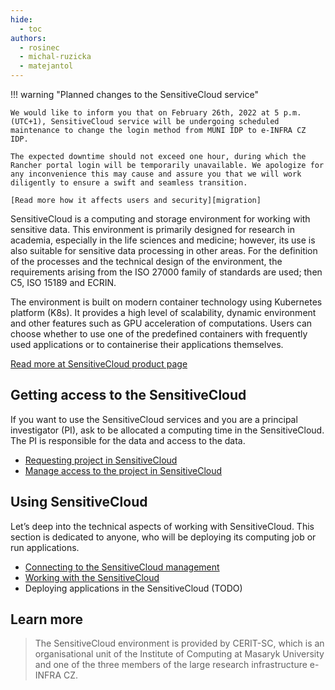 ```yaml
---
hide:
  - toc
authors:
  - rosinec
  - michal-ruzicka
  - matejantol
---
```


!!! warning "Planned changes to the SensitiveCloud service"

    We would like to inform you that on February 26th, 2022 at 5 p.m. (UTC+1), SensitiveCloud service will be undergoing scheduled maintenance to change the login method from MUNI IDP to e-INFRA CZ IDP.

    The expected downtime should not exceed one hour, during which the Rancher portal login will be temporarily unavailable. We apologize for any inconvenience this may cause and assure you that we will work diligently to ensure a swift and seamless transition.

    [Read more how it affects users and security][migration]

SensitiveCloud is a computing and storage environment for working with sensitive data. This environment is primarily designed for research in academia, especially in the life sciences and medicine; however, its use is also suitable for sensitive data processing in other areas. For the definition of the processes and the technical design of the environment, the requirements arising from the ISO 27000 family of standards are used; then C5, ISO 15189 and ECRIN.

The environment is built on modern container technology using Kubernetes platform (K8s). It provides a high level of scalability, dynamic environment and other features such as GPU acceleration of computations. Users can choose whether to use one of the predefined containers with frequently used applications or to containerise their applications themselves.

[Read more at SensitiveCloud product page][1]

## Getting access to the SensitiveCloud
If you want to use the SensitiveCloud services and you are a principal investigator (PI), ask to be allocated a computing time in the SensitiveCloud. The PI is responsible for the data and access to the data.

- [Requesting project in SensitiveCloud][2]    
- [Manage access to the project in SensitiveCloud][3]

## Using SensitiveCloud
Let’s deep into the technical aspects of working with SensitiveCloud. This section is dedicated to anyone, who will be deploying its computing job or run applications.

- [Connecting to the SensitiveCloud management][4]
- [Working with the SensitiveCloud][5]
- Deploying applications in the SensitiveCloud (TODO)

## Learn more

> The SensitiveCloud environment is provided by CERIT-SC, which is an organisational unit of the Institute of Computing at Masaryk University and one of the three members of the large research infrastructure e-INFRA CZ.


[1]: https://cerit-sc.cz/infrastructure-services/trusted-environment-for-sensitive-data
[2]: ./get-project
[3]: ./manage-project
[4]: ./getting-started/connecting-to-sensitive-cloud
[5]: https://docs.cerit.io

[migration]: ./migration-from-muni.md